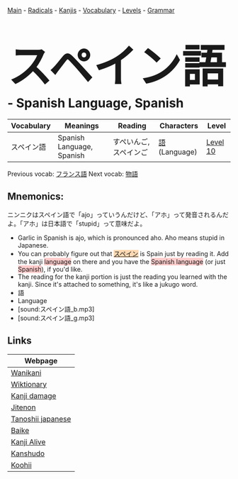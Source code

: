 <style> bigfont {font-size: 100px}</style>
[Main](../README.md) -
[Radicals](../radicals.md) -
[Kanjis](../kanjis.md) -
[Vocabulary](../vocabulary.md) -
[Levels](../levels.md) -
[Grammar](../grammar.md)
# <bigfont> スペイン語</bigfont> - Spanish Language, Spanish 

| Vocabulary | Meanings | Reading | Characters | Level |
| --- | --- | --- | --- | --- |
| スペイン語 | Spanish Language, Spanish | すぺいんご, スペインご |  [語](../kanjis/語.md) (Language) | [Level 10](../levels/wk_level10.md) |

Previous vocab: [フランス語](フランス語.md) Next vocab: [物語](物語.md) 

## Mnemonics:
ニンニクはスペイン語で「ajo」っていうんだけど、「アホ」って発音されるんだよ。「アホ」は日本語で「stupid」って意味だよ。
* Garlic in Spanish is ajo, which is pronounced aho. Aho means stupid in Japanese.
* You can probably figure out that <span style="background-color:#fed8b1"> [スペイン](https://jisho.org/search/スペイン)</span> is Spain just by reading it. Add the kanji <span style="background-color:#ffcccb"> language</span> on there and you have the <span style="background-color:#ffcccb"> Spanish language</span> (or just <span style="background-color:#ffcccb"> Spanish</span>), if you'd like.
* The reading for the kanji portion is just the reading you learned with the kanji. Since it's attached to something, it's like a jukugo word.
* 語
* Language
* [sound:スペイン語_b.mp3]
* [sound:スペイン語_g.mp3]


## Links 

| Webpage |
| --- |
| [Wanikani          ](https://www.wanikani.com/kanji/スペイン語) |
| [Wiktionary        ](https://en.wiktionary.org/wiki/スペイン語) |
| [Kanji damage      ](http://www.kanjidamage.com/kanji/search?utf8=✓&q=スペイン語) |
| [Jitenon           ](https://jitenon.com/kanji/スペイン語) |
| [Tanoshii japanese ](https://www.tanoshiijapanese.com/dictionary/kanji.cfm?k=スペイン語) |
| [Baike             ](https://baike.baidu.com/item/スペイン語) |
| [Kanji Alive       ](https://app.kanjialive.com/スペイン語) |
| [Kanshudo          ](https://www.kanshudo.com/searchmn?q=スペイン語) |
| [Koohii            ](https://kanji.koohii.com/study/kanji/スペイン語) |

